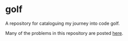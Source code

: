 # golf
A repository for cataloguing my journey into code golf.

Many of the problems in this repository are posted [here](https://codegolf.stackexchange.com/users/113007/evanstar3).
